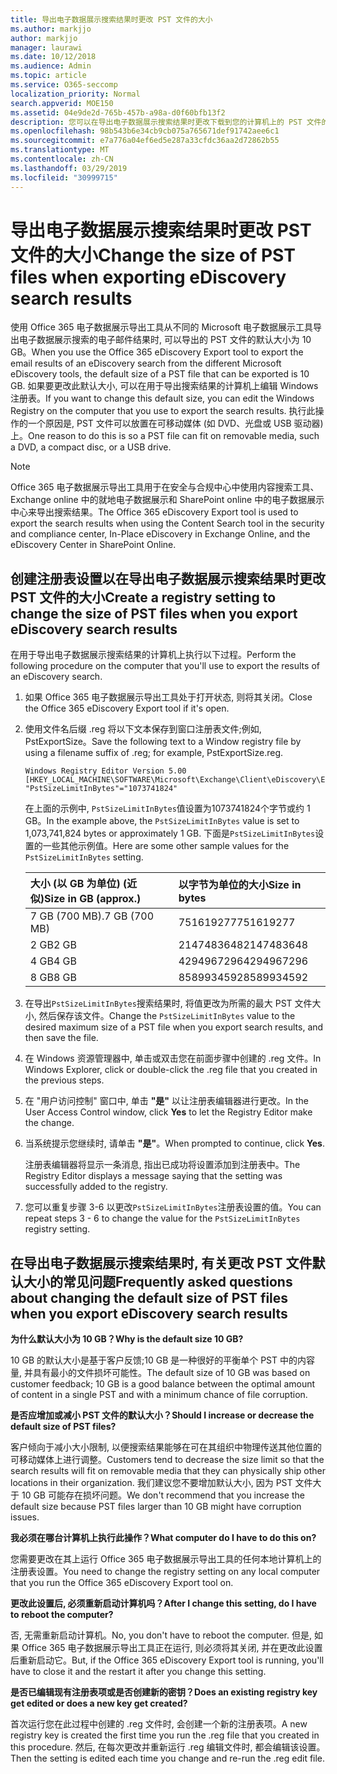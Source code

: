 ```yaml
---
title: 导出电子数据展示搜索结果时更改 PST 文件的大小
ms.author: markjjo
author: markjjo
manager: laurawi
ms.date: 10/12/2018
ms.audience: Admin
ms.topic: article
ms.service: O365-seccomp
localization_priority: Normal
search.appverid: MOE150
ms.assetid: 04e9de2d-765b-457b-a98a-d0f60bfb13f2
description: 您可以在导出电子数据展示搜索结果时更改下载到您的计算机上的 PST 文件的默认大小。
ms.openlocfilehash: 98b543b6e34cb9cb075a765671def91742aee6c1
ms.sourcegitcommit: e7a776a04ef6ed5e287a33cfdc36aa2d72862b55
ms.translationtype: MT
ms.contentlocale: zh-CN
ms.lasthandoff: 03/29/2019
ms.locfileid: "30999715"
---
```

# <a name="change-the-size-of-pst-files-when-exporting-ediscovery-search-results"></a><span data-ttu-id="49b29-103">导出电子数据展示搜索结果时更改 PST 文件的大小</span><span class="sxs-lookup"><span data-stu-id="49b29-103">Change the size of PST files when exporting eDiscovery search results</span></span>

<span data-ttu-id="49b29-104">使用 Office 365 电子数据展示导出工具从不同的 Microsoft 电子数据展示工具导出电子数据展示搜索的电子邮件结果时, 可以导出的 PST 文件的默认大小为 10 GB。</span><span class="sxs-lookup"><span data-stu-id="49b29-104">When you use the Office 365 eDiscovery Export tool to export the email results of an eDiscovery search from the different Microsoft eDiscovery tools, the default size of a PST file that can be exported is 10 GB.</span></span> <span data-ttu-id="49b29-105">如果要更改此默认大小, 可以在用于导出搜索结果的计算机上编辑 Windows 注册表。</span><span class="sxs-lookup"><span data-stu-id="49b29-105">If you want to change this default size, you can edit the Windows Registry on the computer that you use to export the search results.</span></span> <span data-ttu-id="49b29-106">执行此操作的一个原因是, PST 文件可以放置在可移动媒体 (如 DVD、光盘或 USB 驱动器) 上。</span><span class="sxs-lookup"><span data-stu-id="49b29-106">One reason to do this is so a PST file can fit on removable media, such a DVD, a compact disc, or a USB drive.</span></span> 
  
> [!NOTE]
>  <span data-ttu-id="49b29-107">Office 365 电子数据展示导出工具用于在安全与合规中心中使用内容搜索工具、Exchange online 中的就地电子数据展示和 SharePoint online 中的电子数据展示中心来导出搜索结果。</span><span class="sxs-lookup"><span data-stu-id="49b29-107">The Office 365 eDiscovery Export tool is used to export the search results when using the Content Search tool in the security and compliance center, In-Place eDiscovery in Exchange Online, and the eDiscovery Center in SharePoint Online.</span></span>
  
## <a name="create-a-registry-setting-to-change-the-size-of-pst-files-when-you-export-ediscovery-search-results"></a><span data-ttu-id="49b29-108">创建注册表设置以在导出电子数据展示搜索结果时更改 PST 文件的大小</span><span class="sxs-lookup"><span data-stu-id="49b29-108">Create a registry setting to change the size of PST files when you export eDiscovery search results</span></span>

<span data-ttu-id="49b29-109">在用于导出电子数据展示搜索结果的计算机上执行以下过程。</span><span class="sxs-lookup"><span data-stu-id="49b29-109">Perform the following procedure on the computer that you'll use to export the results of an eDiscovery search.</span></span>
  
1. <span data-ttu-id="49b29-110">如果 Office 365 电子数据展示导出工具处于打开状态, 则将其关闭。</span><span class="sxs-lookup"><span data-stu-id="49b29-110">Close the Office 365 eDiscovery Export tool if it's open.</span></span> 
    
2. <span data-ttu-id="49b29-111">使用文件名后缀 .reg 将以下文本保存到窗口注册表文件;例如, PstExportSize。</span><span class="sxs-lookup"><span data-stu-id="49b29-111">Save the following text to a Window registry file by using a filename suffix of .reg; for example, PstExportSize.reg.</span></span> 
    
    ```
    Windows Registry Editor Version 5.00
    [HKEY_LOCAL_MACHINE\SOFTWARE\Microsoft\Exchange\Client\eDiscovery\ExportTool]
    "PstSizeLimitInBytes"="1073741824"
    ```

    <span data-ttu-id="49b29-112">在上面的示例中, `PstSizeLimitInBytes`值设置为1073741824个字节或约 1 GB。</span><span class="sxs-lookup"><span data-stu-id="49b29-112">In the example above, the  `PstSizeLimitInBytes` value is set to 1,073,741,824 bytes or approximately 1 GB.</span></span> <span data-ttu-id="49b29-113">下面是`PstSizeLimitInBytes`设置的一些其他示例值。</span><span class="sxs-lookup"><span data-stu-id="49b29-113">Here are some other sample values for the  `PstSizeLimitInBytes` setting.</span></span> 
    
    |<span data-ttu-id="49b29-114">**大小 (以 GB 为单位) (近似)**</span><span class="sxs-lookup"><span data-stu-id="49b29-114">**Size in GB (approx.)**</span></span>|<span data-ttu-id="49b29-115">**以字节为单位的大小**</span><span class="sxs-lookup"><span data-stu-id="49b29-115">**Size in bytes**</span></span>|
    |:-----|:-----|
    |<span data-ttu-id="49b29-116">7 GB (700 MB)</span><span class="sxs-lookup"><span data-stu-id="49b29-116">.7 GB (700 MB)</span></span>  <br/> |<span data-ttu-id="49b29-117">751619277</span><span class="sxs-lookup"><span data-stu-id="49b29-117">751619277</span></span>  <br/> |
    |<span data-ttu-id="49b29-118">2 GB</span><span class="sxs-lookup"><span data-stu-id="49b29-118">2 GB</span></span>  <br/> |<span data-ttu-id="49b29-119">2147483648</span><span class="sxs-lookup"><span data-stu-id="49b29-119">2147483648</span></span>  <br/> |
    |<span data-ttu-id="49b29-120">4 GB</span><span class="sxs-lookup"><span data-stu-id="49b29-120">4 GB</span></span>  <br/> |<span data-ttu-id="49b29-121">4294967296</span><span class="sxs-lookup"><span data-stu-id="49b29-121">4294967296</span></span>  <br/> |
    |<span data-ttu-id="49b29-122">8 GB</span><span class="sxs-lookup"><span data-stu-id="49b29-122">8 GB</span></span>  <br/> |<span data-ttu-id="49b29-123">8589934592</span><span class="sxs-lookup"><span data-stu-id="49b29-123">8589934592</span></span>  <br/> |
   
3. <span data-ttu-id="49b29-124">在导出`PstSizeLimitInBytes`搜索结果时, 将值更改为所需的最大 PST 文件大小, 然后保存该文件。</span><span class="sxs-lookup"><span data-stu-id="49b29-124">Change the `PstSizeLimitInBytes` value to the desired maximum size of a PST file when you export search results, and then save the file.</span></span> 
    
4. <span data-ttu-id="49b29-125">在 Windows 资源管理器中, 单击或双击您在前面步骤中创建的 .reg 文件。</span><span class="sxs-lookup"><span data-stu-id="49b29-125">In Windows Explorer, click or double-click the .reg file that you created in the previous steps.</span></span>
    
5. <span data-ttu-id="49b29-126">在 "用户访问控制" 窗口中, 单击 **"是"** 以让注册表编辑器进行更改。</span><span class="sxs-lookup"><span data-stu-id="49b29-126">In the User Access Control window, click **Yes** to let the Registry Editor make the change.</span></span> 
    
6. <span data-ttu-id="49b29-127">当系统提示您继续时, 请单击 **"是"**。</span><span class="sxs-lookup"><span data-stu-id="49b29-127">When prompted to continue, click **Yes**.</span></span>
    
    <span data-ttu-id="49b29-128">注册表编辑器将显示一条消息, 指出已成功将设置添加到注册表中。</span><span class="sxs-lookup"><span data-stu-id="49b29-128">The Registry Editor displays a message saying that the setting was successfully added to the registry.</span></span>
    
7. <span data-ttu-id="49b29-129">您可以重复步骤 3-6 以更改`PstSizeLimitInBytes`注册表设置的值。</span><span class="sxs-lookup"><span data-stu-id="49b29-129">You can repeat steps 3 - 6 to change the value for the  `PstSizeLimitInBytes` registry setting.</span></span> 
  
## <a name="frequently-asked-questions-about-changing-the-default-size-of-pst-files-when-you-export-ediscovery-search-results"></a><span data-ttu-id="49b29-130">在导出电子数据展示搜索结果时, 有关更改 PST 文件默认大小的常见问题</span><span class="sxs-lookup"><span data-stu-id="49b29-130">Frequently asked questions about changing the default size of PST files when you export eDiscovery search results</span></span>

 <span data-ttu-id="49b29-131">**为什么默认大小为 10 GB？**</span><span class="sxs-lookup"><span data-stu-id="49b29-131">**Why is the default size 10 GB?**</span></span>
  
<span data-ttu-id="49b29-132">10 GB 的默认大小是基于客户反馈;10 GB 是一种很好的平衡单个 PST 中的内容量, 并具有最小的文件损坏可能性。</span><span class="sxs-lookup"><span data-stu-id="49b29-132">The default size of 10 GB was based on customer feedback; 10 GB is a good balance between the optimal amount of content in a single PST and with a minimum chance of file corruption.</span></span>
  
 <span data-ttu-id="49b29-133">**是否应增加或减小 PST 文件的默认大小？**</span><span class="sxs-lookup"><span data-stu-id="49b29-133">**Should I increase or decrease the default size of PST files?**</span></span>
  
<span data-ttu-id="49b29-134">客户倾向于减小大小限制, 以便搜索结果能够在可在其组织中物理传送其他位置的可移动媒体上进行调整。</span><span class="sxs-lookup"><span data-stu-id="49b29-134">Customers tend to decrease the size limit so that the search results will fit on removable media that they can physically ship other locations in their organization.</span></span> <span data-ttu-id="49b29-135">我们建议您不要增加默认大小, 因为 PST 文件大于 10 GB 可能存在损坏问题。</span><span class="sxs-lookup"><span data-stu-id="49b29-135">We don't recommend that you increase the default size because PST files larger than 10 GB might have corruption issues.</span></span>
  
 <span data-ttu-id="49b29-136">**我必须在哪台计算机上执行此操作？**</span><span class="sxs-lookup"><span data-stu-id="49b29-136">**What computer do I have to do this on?**</span></span>
  
<span data-ttu-id="49b29-137">您需要更改在其上运行 Office 365 电子数据展示导出工具的任何本地计算机上的注册表设置。</span><span class="sxs-lookup"><span data-stu-id="49b29-137">You need to change the registry setting on any local computer that you run the Office 365 eDiscovery Export tool on.</span></span>
  
 <span data-ttu-id="49b29-138">**更改此设置后, 必须重新启动计算机吗？**</span><span class="sxs-lookup"><span data-stu-id="49b29-138">**After I change this setting, do I have to reboot the computer?**</span></span>
  
<span data-ttu-id="49b29-139">否, 无需重新启动计算机。</span><span class="sxs-lookup"><span data-stu-id="49b29-139">No, you don't have to reboot the computer.</span></span> <span data-ttu-id="49b29-140">但是, 如果 Office 365 电子数据展示导出工具正在运行, 则必须将其关闭, 并在更改此设置后重新启动它。</span><span class="sxs-lookup"><span data-stu-id="49b29-140">But, if the Office 365 eDiscovery Export tool is running, you'll have to close it and the restart it after you change this setting.</span></span>
  
 <span data-ttu-id="49b29-141">**是否已编辑现有注册表项或是否创建新的密钥？**</span><span class="sxs-lookup"><span data-stu-id="49b29-141">**Does an existing registry key get edited or does a new key get created?**</span></span>
  
<span data-ttu-id="49b29-142">首次运行您在此过程中创建的 .reg 文件时, 会创建一个新的注册表项。</span><span class="sxs-lookup"><span data-stu-id="49b29-142">A new registry key is created the first time you run the .reg file that you created in this procedure.</span></span> <span data-ttu-id="49b29-143">然后, 在每次更改并重新运行 .reg 编辑文件时, 都会编辑该设置。</span><span class="sxs-lookup"><span data-stu-id="49b29-143">Then the setting is edited each time you change and re-run the .reg edit file.</span></span>
